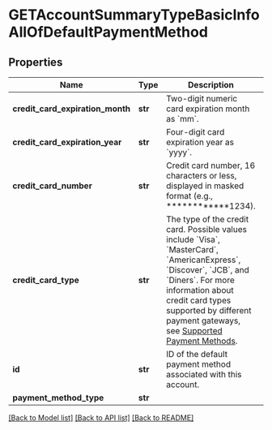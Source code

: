 # GETAccountSummaryTypeBasicInfoAllOfDefaultPaymentMethod


## Properties
Name | Type | Description | Notes
------------ | ------------- | ------------- | -------------
**credit_card_expiration_month** | **str** | Two-digit numeric card expiration month as &#x60;mm&#x60;.  | [optional] 
**credit_card_expiration_year** | **str** | Four-digit card expiration year as &#x60;yyyy&#x60;.  | [optional] 
**credit_card_number** | **str** | Credit card number, 16 characters or less, displayed in masked format (e.g., ************1234).  | [optional] 
**credit_card_type** | **str** | The type of the credit card.  Possible values  include &#x60;Visa&#x60;, &#x60;MasterCard&#x60;, &#x60;AmericanExpress&#x60;, &#x60;Discover&#x60;, &#x60;JCB&#x60;, and &#x60;Diners&#x60;. For more information about credit card types supported by different payment gateways, see [Supported Payment Methods](https://knowledgecenter.zuora.com/Zuora_Central/Billing_and_Payments/L_Payment_Methods/Supported_Payment_Methods).  | [optional] 
**id** | **str** | ID of the default payment method associated with this account.  | [optional] 
**payment_method_type** | **str** |  | [optional] 

[[Back to Model list]](../README.md#documentation-for-models) [[Back to API list]](../README.md#documentation-for-api-endpoints) [[Back to README]](../README.md)


